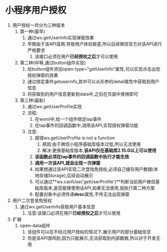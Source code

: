 # 小程序用户授权

1. 用户授权一共分为三种版本
   1. 第一种(最早)
      1. 通过wx.getUserInfo实现弹窗效果
      2. 早期由于该API滥用,导致用户体验极差,所以后续微信官方对该API进行严格要求
         1. 该接口必须在用户**已经授权之后**才可以使用
   2. 第二种(中等,通过button组件实现)
      1. 给button组件添加open-type="getUserInfo"属性,可以实现点击出现授权弹窗的效果
      2. 通过绑定事件getuserinfo,其中可以从形参的detail属性中获取到用户信息
      3. 将获取到的用户信息更新到data中,之后在页面中使用即可
   3. 第三种(最新)
      1. 通过wx.getUserProfile实现
      2. 流程:
         1. 在wxml中,给一个组件绑定tap事件
         2. 在tap事件的回调函数中,调用该API,实现授权弹窗功能
      3. 注意:
         1. 报错wx.getUserProfile is not a function
            1. 原因:由于微信小程序基础库版本过低,所以无法使用
            2. 解决:更换基础库版本,**该API仅在基础库2.15.0以上可以使用**
         2. **该函数必须在tap事件的回调函数中执行才能生效**
         3. **调用一次该API,就会出现一次弹窗**
         4. 如果想通过该API实现二次登陆免授权,必须自己缓存用户数据(本地存储Storage),后续自动展示
         5. 可以通过**wx.canIUse('getUserProfile')**判断当前用户微信基础库版本,是否能够使用该API,如果无法使用,就执行第二种方案
         6. 配置对象中必须传递**desc**属性,不传无法出现弹窗
2. 用户二次登录免授权
   1. 通过wx.getUserInfo获取用户基本信息
      1. 注意:该接口必须在用户**已经授权之后**才可以使用
3. 扩展
   1. open-data组件
      1. 该组件可以在不经过用户授权的情况下,展示用户的部分基础信息
      2. 但是该API很鸡肋,因为只能展示,无法获取到内部数据,所以对于开发无用


